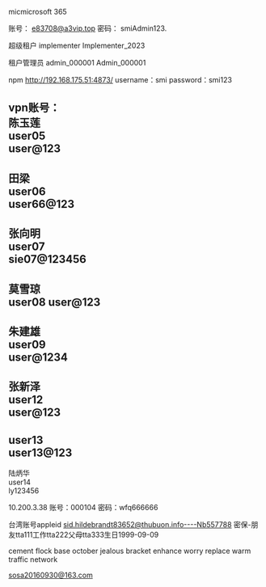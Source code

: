 micmicrosoft 365 

账号： e83708@a3vip.top
密码： smiAdmin123.

超级租户
implementer
Implementer_2023

租户管理员
admin_000001
Admin_000001

npm http://192.168.175.51:4873/
username：smi
password：smi123


vpn账号：  
陈玉莲  
user05  
user@123  
----------  
田梁  
user06  
user66@123
----------  
张向明  
user07  
sie07@123456  
----------  
莫雪琼  
user08
user@123  
----------  
朱建雄  
user09  
user@1234  
----------  
张新泽  
user12  
user@123  
----------  
user13  
user13@123  
----------  
陆炳华  
user14  
ly123456


10.200.3.38
账号：000104 
密码：wfq666666

台湾账号appleid
sid.hildebrandt83652@thubuon.info----Nb557788	密保-朋友tta111工作tta222父母tta333生日1999-09-09

cement flock base october jealous bracket enhance worry replace warm traffic network


sosa20160930@163.com

